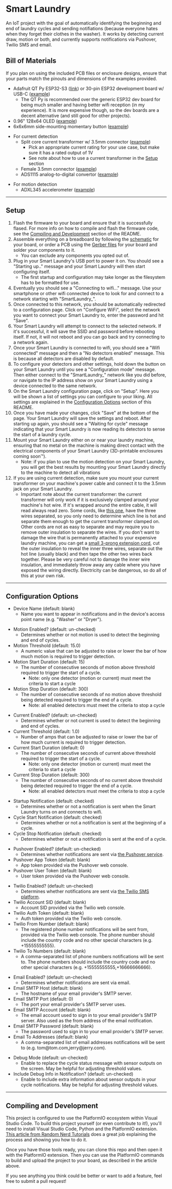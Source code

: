# Smart Laundry
 
An IoT project with the goal of automatically identifying the beginning and end of laundry cycles and sending notifiations (because everyone hates when they forget their clothes in the washer). It works by detecting current draw, motion or both, and currently supports notifications via Pushover, Twilio SMS and email.

## Bill of Materials

If you plan on using the included PCB files or enclosure designs, ensure that your parts match the pinouts and dimensions of the examples provided.

- Adafruit QT Py ESP32-S3 ([link](https://www.adafruit.com/product/5426)) or 30-pin ESP32 development board w/ USB-C ([example](https://www.amazon.com/dp/B0B19KRPRC))
    - The QT Py is recommended over the generic ESP32 dev board for being much smaller and having better wifi reception (in my experience). It is more expensive though, so the dev boards are a decent alternative (and still good for other projects).
- 0.96" 128x64 OLED ([example](https://www.amazon.com/gp/product/B0833PF7ML))
- 6x6x6mm side-mounting momentary button ([example](https://www.amazon.com/dp/B07JLDLV3R))
<!-- -->
- For current detection
    - Split core current transformer w/ 3.5mm connector ([example](https://www.amazon.com/gp/product/B07MJJRNSW))
        - Pick an appropriate current rating for your use case, but make sure it has a rated output of 1V
        - See note about how to use a current transformer in the [Setup](#setup) section
    - Female 3.5mm connector ([example](https://www.amazon.com/dp/B008SNZUYC))
    - ADS1115 analog-to-digital convertor ([example](https://www.amazon.com/gp/product/B07VPFLSMX))
<!-- -->
- For motion detection
    - ADXL345 accelerometer ([example](https://www.amazon.com/gp/product/B08VD7325C))

---

## Setup

1. Flash the firmware to your board and ensure that it is successfully flased. For more info on how to compile and flash the firmware code, see the [Compiling and Development](#compiling-and-development) section of the README.
1. Assemble everything on a breadboard by following the [schematic](extras/schematics/) for your board, or order a PCB using the [Gerber files](/extras/gerber/) for your board and solder your components to it.
    - You can exclude any components you opted out of.
1. Plug in your Smart Laundry's USB port to power it on. You should see a "Starting up.." message and your Smart Laundry will then start configuring itself.
    - The first startup and configuration may take longer as the filesystem has to be formatted for use.
1. Eventually you should see a "Connecting to wifi..." message. Use your smartphone or other wifi connected device to look for and connect to a network starting with "SmartLaundry_".
1. Once connected to this network, you should be automatically redirected to a configuration page. Click on "Configure WiFi", select the network you want to connect your Smart Laundry to, enter the password and hit "Save".
1. Your Smart Laundry will attempt to connect to the selected network. If it's successful, it will save the SSID and password before rebooting itself. If not, it will not reboot and you can go back and try connecting to a network again.
1. Once your Smart Laundry is connected to wifi, you should see a "Wifi connected" message and then a "No detectors enabled" message. This is because all detectors are disabled by default.
1. To configure your detectors and other settings, hold down the button on your Smart Laundry until you see a "Configuration mode" message. Then either connect to the "SmartLaundry_" network like you did before, or navigate to the IP address show on your Smart Laundry using a device connected to the same network.
1. On the Smart Laundry configuration page, click on "Setup". Here you will be shown a list of settings you can configure to your liking. All settings are explained in the [Configuration Options](#configuration-options) section of this README.
1. Once you have made your changes, click "Save" at the bottom of the page. Your Smart Laundry will save the settings and reboot. After starting up again, you should see a "Waiting for cycle" message indicating that your Smart Laundry is now reading its detectors to sense the start of a laundry cycle.
1. Mount your Smart Laundry either on or near your laundry machine, ensuring that no metal on the machine is making direct contact with the electrical components of your Smart Laundry (3D-printable enclosures coming soon&trade;).
    - Note: if you plan to use the motion detection on your Smart Laundry, you will get the best results by mounting your Smart Laundry directly to the machine to detect all vibrations
1. If you are using current detection, make sure you mount your current transformer on your machine's power cable and connect it to the 3.5mm jack on your Smart Laundry.
    - Important note about the current transformer: the current transformer will only work if it is exclusively clamped around your machine's hot wire. If it's wrapped around the entire cable, it will read always read zero. Some cords, like [this one](https://www.homedepot.com/p/GE-6-ft-3-Prong-30-Amp-Dryer-Cord-WX09X10004/203497480#overlay), have the three wires separated, so you only need to determine which line is hot and separate them enough to get the current transformer clamped on. Other cords are not as easy to separate and may require you to remove outer insulation to separate the wires. If you don't want to damage the wire that is permanently attached to your expensive laundry machine, you can get a [small 3-prong extension cord](https://www.amazon.com/dp/B075BCD1LN), cut the outer insulation to reveal the inner three wires, separate out the hot line (usually black) and then tape the other two wires back together. Please be very careful not to damage the inner wire insulation, and immediately throw away any cable where you have exposed the wiring directly. Electricity can be dangerous, so do all of this at your own risk.

---

## Configuration Options

- Device Name (default: blank)
    - Name you want to appear in notifications and in the device's access point name (e.g. "Washer" or "Dryer").
<!-- -->
- Motion Enabled? (default: un-checked)
    - Determines whether or not motion is used to detect the beginning and end of cycles.
- Motion Threshold (default: 15.0)
    - A numeric value that can be adjusted to raise or lower the bar of how much motion is required to trigger detection.
- Motion Start Duration (default: 15)
    - The number of consecutive seconds of motion above threshold required to trigger the start of a cycle.
        - Note: only one detector (motion or current) must meet the criteria to start a cycle
- Motion Stop Duration (default: 300)
    - The number of consecutive seconds of no motion above threshold being detected required to trigger the end of a cycle.
        - Note: all enabled detectors must meet the criteria to stop a cycle
<!-- -->
- Current Enabled? (default: un-checked)
    - Determines whether or not current is used to detect the beginning and end of cycles.
- Current Threshold (default: 1.0)
    - Number of amps that can be adjusted to raise or lower the bar of how much current is required to trigger detection.
- Current Start Duration (default: 0)
    - The number of consecutive seconds of current above threshold required to trigger the start of a cycle.
        - Note: only one detector (motion or current) must meet the criteria to start a cycle
- Current Stop Duration (default: 300)
    - The number of consecutive seconds of no current above threshold being detected required to trigger the end of a cycle.
        - Note: all enabled detectors must meet the criteria to stop a cycle
<!-- -->
- Startup Notification (default: checked)
    - Determines whether or not a notification is sent when the Smart Laundry turns on and connects to wifi.
- Cycle Start Notification (default: checked)
    - Determines whether or not a notification is sent at the beginning of a cycle.
- Cycle Stop Notification (default: checked)
    - Determines whether or not a notification is sent at the end of a cycle.
<!-- -->
- Pushover Enabled? (default: un-checked)
    - Determines whether notifications are sent via [the Pushover service](https://pushover.net/).
- Pushover App Token (default: blank)
    - App token provided via the Pushover web console.
- Pushover User Token (default: blank)
    - User token provided via the Pushover web console.
<!-- -->
- Twilio Enabled? (default: un-checked)
    - Determines whether notifications are sent via [the Twilio SMS platform](https://www.twilio.com/en-us/messaging/channels/sms).
- Twilio Account SID (default: blank)
    - Account SID provided via the Twilio web console.
- Twilio Auth Token (default: blank)
    - Auth token provided via the Twilio web console.
- Twilio From Number (default: blank)
    - The registered phone number notifications will be sent from, provided via the Twilio web console. The phone number should include the country code and no other special characters (e.g. +15555555555).
- Twilio To Numbers (default: blank)
    - A comma-separated list of phone numbers notifications will be sent to. The phone numbers should include the country code and no other special characters (e.g. +15555555555,+16666666666).
<!-- -->
- Email Enabled? (default: un-checked)
    - Determines whether notifications are sent via email.
- Email SMTP Host (default: blank)
    - The hostname of your email provider's SMTP server.
- Email SMTP Port (default: 0)
    - The port your email provider's SMTP server uses.
- Email SMTP Account (default: blank)
    - The email account used to sign in to your email provider's SMTP server. Also used as the from address of the email notification.
- Email SMTP Password (default: blank)
    - The password used to sign in to your email provider's SMTP server.
- Email To Addresses (default: blank)
    - A comma-separated list of email addresses notifications will be sent to (e.g. tom<span>@tom.com,jerry<span>@jerry.com).
<!-- -->
- Debug Mode (default: un-checked)
    - Enable to replace the cycle status message with sensor outputs on the screen. May be helpful for adjusting threshold values.
- Include Debug Info in Notification? (default: un-checked)
    - Enable to include extra information about sensor outputs in your cycle notifications. May be helpful for adjusting threshold values.

---

## Compiling and Development

This project is configured to use the PlatformIO ecosystem within Visual Studio Code. To build this project yourself (or even contribute to it!), you'll need to install Visual Studio Code, Python and the PlatformIO extension. [This article from Random Nerd Tutorials](https://randomnerdtutorials.com/vs-code-platformio-ide-esp32-esp8266-arduino/) does a great job explaining the process and showing you how to do it.

Once you have those tools ready, you can clone this repo and then open it with the PlatformIO extension. Then you can use the PlatformIO commands to build and upload the project to your board, as described in the article above.

If you see anything you think could be better or want to add a feature, feel free to submit a pull request!